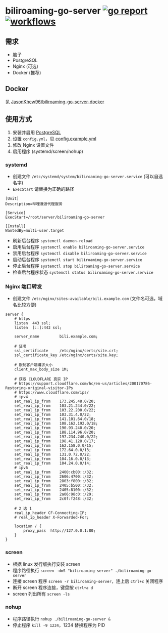 # biliroaming-go-server [![go report](https://goreportcard.com/badge/github.com/JasonKhew96/biliroaming-go-server)](https://goreportcard.com/report/github.com/JasonKhew96/biliroaming-go-server) [![workflows](https://github.com/JasonKhew96/biliroaming-go-server/workflows/Go/badge.svg)](https://github.com/JasonKhew96/biliroaming-go-server/actions)


## 需求
- 脑子
- PostgreSQL
- Nginx (可选)
- Docker (推荐)

## Docker
见 [JasonKhew96/biliroaming-go-server-docker](https://github.com/JasonKhew96/biliroaming-go-server-docker)

## 使用方式
1. 安装并启用 [PostgreSQL](https://www.postgresql.org/)
2. 设置 `config.yml`，见 [config.example.yml](config.example.yml)
3. 修改 Nginx 设置文件
4. 启用程序 (systemd/screen/nohup)

### systemd
- 创建文件 `/etc/systemd/system/biliroaming-go-server.service` (可以自选名字)
- `ExecStart` 请替换为正确的路径
```
[Unit]
Description=哔哩漫游代理服务

[Service]
ExecStart=/root/server/biliroaming-go-server

[Install]
WantedBy=multi-user.target
```
- 刷新后台程序 `systemctl daemon-reload`
- 启用后台程序 `systemctl enable biliroaming-go-server.service`
- 禁用后台程序 `systemctl disable biliroaming-go-server.service`
- 启动后台程序 `systemctl start biliroaming-go-server.service`
- 停止后台程序 `systemctl stop biliroaming-go-server.service`
- 检查后台程序状态 `systemctl status biliroaming-go-server.service`

### Nginx 端口转发
- 创建文件 `/etc/nginx/sites-available/bili.example.com` (文件名可选，域名比较方便)
```
server {
    # https
    listen  443 ssl;
    listen  [::]:443 ssl;

    server_name         bili.example.com;
    
    # 证书
    ssl_certificate     /etc/nginx/certs/site.crt;
    ssl_certificate_key /etc/nginx/certs/site.key;

    # 限制客户端请求大小
    client_max_body_size 1M;

    # 获取 CLOUDFLARE 真实 IP
    # https://support.cloudflare.com/hc/en-us/articles/200170786-Restoring-original-visitor-IPs
    # https://www.cloudflare.com/ips/
    # ipv4
    set_real_ip_from    173.245.48.0/20;
    set_real_ip_from    103.21.244.0/22;
    set_real_ip_from    103.22.200.0/22;
    set_real_ip_from    103.31.4.0/22;
    set_real_ip_from    141.101.64.0/18;
    set_real_ip_from    108.162.192.0/18;
    set_real_ip_from    190.93.240.0/20;
    set_real_ip_from    188.114.96.0/20;
    set_real_ip_from    197.234.240.0/22;
    set_real_ip_from    198.41.128.0/17;
    set_real_ip_from    162.158.0.0/15;
    set_real_ip_from    172.64.0.0/13;
    set_real_ip_from    131.0.72.0/22;
    set_real_ip_from    104.16.0.0/13;
    set_real_ip_from    104.24.0.0/14;
    # ipv6
    set_real_ip_from    2400:cb00::/32;
    set_real_ip_from    2606:4700::/32;
    set_real_ip_from    2803:f800::/32;
    set_real_ip_from    2405:b500::/32;
    set_real_ip_from    2405:8100::/32;
    set_real_ip_from    2a06:98c0::/29;
    set_real_ip_from    2c0f:f248::/32;

    # 2 选 1
    real_ip_header CF-Connecting-IP;
    # real_ip_header X-Forwarded-For;

    location / {
        proxy_pass  http://127.0.0.1:80;
    }
}
```

### screen
- 根据 linux 发行版执行安装 screen
- 程序路径执行 `screen -dmS "biliroaming-server" ./biliroaming-go-server`
- 连接 screen 程序 `screen -r biliroaming-server`，连上后 `ctrl+c` 关闭程序
- 断开 screen 程序连接，键盘按 `ctrl+a d`
- screen 列出所有 `screen -ls`

### nohup
- 程序路径执行 `nohup ./biliroaming-go-server &`
- 停止程序 `kill -9 1234`，1234 替换程序为 PID
